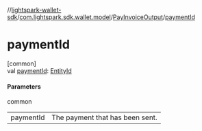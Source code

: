 //[lightspark-wallet-sdk](../../../index.md)/[com.lightspark.sdk.wallet.model](../index.md)/[PayInvoiceOutput](index.md)/[paymentId](payment-id.md)

# paymentId

[common]\
val [paymentId](payment-id.md): [EntityId](../-entity-id/index.md)

#### Parameters

common

| | |
|---|---|
| paymentId | The payment that has been sent. |
